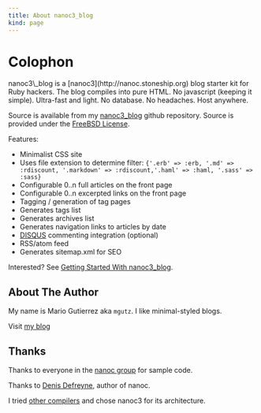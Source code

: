 ```yaml
---
title: About nanoc3_blog
kind: page
---
```

<h1 class='page_title'>Colophon</h1>
nanoc3\_blog is a  [nanoc3](http://nanoc.stoneship.org) blog starter kit for Ruby hackers.
The blog compiles into pure HTML. No javascript (keeping it simple). Ultra-fast and light. No database. No headaches. Host anywhere.

Source is available from my [nanoc3_blog](http://github.com/mgutz/nanoc3_blog) github repository.
Source is provided under the [FreeBSD License](/license.html).

Features: 

- Minimalist CSS site
- Uses file extension to determine filter:
  `{'.erb' => :erb, '.md' => :rdiscount, '.markdown' => :rdiscount,'.haml' => :haml, '.sass' => :sass}`
- Configurable 0..n full articles on the front page
- Configurable 0..n excerpted links on the front page
- Tagging / generation of tag pages
- Generates tags list
- Generates archives list
- Generates navigation links to articles by date
- [DISQUS](http://www.disqus.com) commenting integration (optional)
- RSS/atom feed
- Generates sitemap.xml for SEO

Interested? See [Getting Started With nanoc3_blog](/2010/01/15/getting_started_with_nanoc3_blog.html).

## About The Author

My name is Mario Gutierrez aka `mgutz`. I like minimal-styled blogs.

Visit [my blog](http://mgutz.com)

## Thanks

Thanks to everyone in the 
[nanoc group](http://groups.google.com/group/nanoc)
for sample code.

Thanks to [Denis Defreyne](http://stoneship.org/about/), author of nanoc.

I tried [other compilers](http://www.ruby-toolbox.com/categories/static_website_generation.html)
and chose nanoc3 for its architecture.
